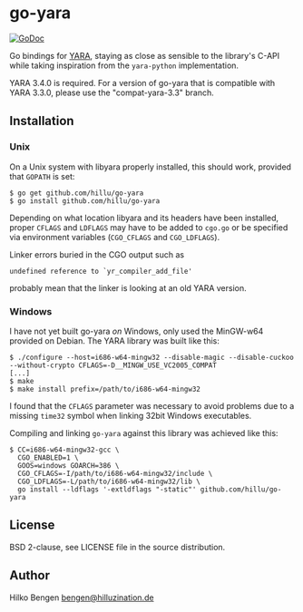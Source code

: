 # go-yara

[![GoDoc](https://godoc.org/github.com/hillu/go-yara?status.svg)](https://godoc.org/github.com/hillu/go-yara)

Go bindings for [YARA](http://plusvic.github.io/yara/), staying as
close as sensible to the library's C-API while taking inspiration from
the `yara-python` implementation.

YARA 3.4.0 is required. For a version of go-yara that is compatible
with YARA 3.3.0, please use the "compat-yara-3.3" branch.

## Installation

### Unix

On a Unix system with libyara properly installed, this should work,
provided that `GOPATH` is set:

    $ go get github.com/hillu/go-yara
    $ go install github.com/hillu/go-yara

Depending on what location libyara and its headers have been
installed, proper `CFLAGS` and `LDFLAGS` may have to be added to
`cgo.go` or be specified via environment variables (`CGO_CFLAGS` and
`CGO_LDFLAGS`).

Linker errors buried in the CGO output such as

    undefined reference to `yr_compiler_add_file'

probably mean that the linker is looking at an old YARA version.

### Windows

I have not yet built go-yara *on* Windows, only used the MinGW-w64
provided on Debian. The YARA library was built like this:

    $ ./configure --host=i686-w64-mingw32 --disable-magic --disable-cuckoo --without-crypto CFLAGS=-D__MINGW_USE_VC2005_COMPAT
    [...]
    $ make
    $ make install prefix=/path/to/i686-w64-mingw32

I found that the `CFLAGS` parameter was necessary to avoid problems
due to a missing `time32` symbol when linking 32bit Windows
executables.

Compiling and linking `go-yara` against this library was achieved like
this:

    $ CC=i686-w64-mingw32-gcc \
      CGO_ENABLED=1 \
      GOOS=windows GOARCH=386 \
      CGO_CFLAGS=-I/path/to/i686-w64-mingw32/include \
      CGO_LDFLAGS=-L/path/to/i686-w64-mingw32/lib \
      go install --ldflags '-extldflags "-static"' github.com/hillu/go-yara

## License

BSD 2-clause, see LICENSE file in the source distribution.

## Author

Hilko Bengen <bengen@hilluzination.de>
